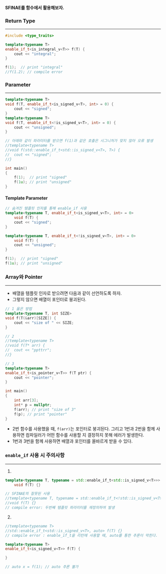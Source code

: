 
#### SFINAE를 함수에서 활용해보자.

### Return Type
---

```cpp
#include <type_traits>

template<typename T>
enable_if_t<is_integral_v<T>> f(T) {
	cout << "integral";
}

f(1);  // print "integral"
//f(1.2); // compile error
```


### Parameter
---

```cpp
template<typename T>
void f(T, enable_if_t<is_signed_v<T>, int> = 0) {
	cout << "signed";
}
template<typename T>
void f(T, enable_if_t<!is_signed_v<T>, int> = 0) {
	cout << "unsigned";
}

// 아래와 같이 파라미터를 받으면 f(1)과 같은 호출은 시그니처가 맞지 않아 오류 발생
//template<typename T>
//void f(std::enable_if_t<std::is_signed_v<T>, T>) {
//	cout << "signed";
//}

int main()
{
	f(1);  // print "signed"
	f(1u); // print "unsigned"
}
```

#### Template Parameter

```cpp
// 숨겨진 템플릿 인자를 통해 enable_if 사용
template<typename T, enable_if_t<is_signed_v<T>, int> = 0>
	void f(T) {
	cout << "signed";
}

template<typename T, enable_if_t<!is_signed_v<T>, int> = 0>
	void f(T) {
	cout << "unsigned";
}

f(1);  // print "signed"
f(1u); // print "unsigned"
```


### Array와 Pointer
---

- 배열을 템플릿 인자로 받으려면 다음과 같이 선언하도록 하자.
- 그렇지 않으면 배열이 포인터로 붕괴된다.
```cpp
// 1 옳은 방법
template<typename T, int SIZE> 
void f(T(&arr)[SIZE]) {
	cout << "size of " << SIZE;
}

// 2
//template<typename T>
//void f(T* arr) {
//	cout << "ppttrr";
//}

// 3
template<typename T>
enable_if_t<is_pointer_v<T>> f(T ptr) {
	cout << "pointer";
}

int main()
{
	int arr[3];
	int* p = nullptr;
	f(arr); // print "size of 3"
	f(p); // print "pointer"
}
```

- 2번 함수를 사용했을 때, `f(arr)`는 포인터로 붕괴된다. 그리고 1번과 2번을 함께 사용하면 컴파일러가 어떤 함수를 사용할 지 결정하지 못해 에러가 발생한다.
- 1번과 3번을 함께 사용하면 배열과 포인터를 올바르게 받을 수 있다.


### `enable_if` 사용 시 주의사항
---

1.
```cpp
template<typename T, typename = std::enable_if_t<std::is_signed_v<T>>>
	void f(T) {}

// SFINAE의 잘못된 사용
//template<typename T, typename = std::enable_if_t<!std::is_signed_v<T>>>
//void f(T) {}
// compile error: 두번째 템플릿 파라미터를 재정의하여 발생
```

2.
```cpp
//template<typename T>
//std::enable_if_t<std::is_signed_v<T>, auto> f(T) {}
// compile error : enable_if_t을 리턴에 사용할 때, auto를 통한 추론이 막힌다.

template<typename T>
enable_if_t<is_signed_v<T>> f(T) {

}

// auto x = f(1); // auto 추론 불가
```
